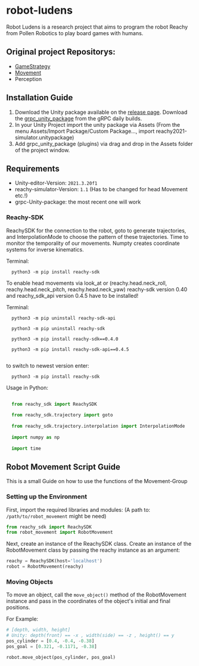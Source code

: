 # robot-ludens
Robot Ludens is a research project that aims to program the robot Reachy from Pollen Robotics to play board games with humans.

## Original project Repositorys:
- [GameStrategy](https://github.com/navesaurus/Reachy_tictactoe)
- [Movement](https://github.com/alpakadev/robot-ludens)
- Perception

## Installation Guide

1. Download the Unity package available on the [release page](https://github.com/pollen-robotics/Simulator_Reachy2021/releases). Download the [grpc_unity_package](https://packages.grpc.io/archive/2022/04/67538122780f8a081c774b66884289335c290cbe-f15a2c1c-582b-4c51-acf2-ab6d711d2c59/csharp/grpc_unity_package.2.47.0-dev202204190851.zip) from the gRPC daily builds.
2. In your Unity Project import the unity package via Assets (From the menu Assets/Import Package/Custom Package…, import reachy2021-simulator.unitypackage)
3. Add grpc_unity_package (plugins) via drag and drop in the Assets folder of the project window.

## Requirements 
- Unity-editor-Version: `2021.3.20f1`
- reachy-simulator-Version: `1.1` (Has to be changed for head Movement etc.!)
- grpc-Unity-package: the most recent one will work

### Reachy-SDK
ReachySDK for the connection to the robot, goto to generate trajectories, and InterpolationMode to choose the pattern of these trajectories. Time to monitor the temporality of our movements. Numpty creates coordinate systems for inverse kinematics. 

Terminal:
```concol
  python3 -m pip install reachy-sdk
```
  
To enable head movements via look_at or (reachy.head.neck_roll, reachy.head.neck_pitch, reachy.head.neck_yaw) reachy-sdk version 0.40 and reachy_sdk_api version 0.4.5 have to be installed!
  
Terminal:
```consol
  python3 -m pip uninstall reachy-sdk-api 
  
  python3 -m pip uninstall reachy-sdk 
  
  python3 -m pip install reachy-sdk==0.4.0 
  
  python3 -m pip install reachy-sdk-api==0.4.5
  
  ```

to switch to newest version enter: 
```
  python3 -m pip install reachy-sdk
```

Usage in Python:

```python
  
  from reachy_sdk import ReachySDK 
  
  from reachy_sdk.trajectory import goto 
  
  from reachy_sdk.trajectory.interpolation import InterpolationMode 
  
  import numpy as np
  
  import time
```



## Robot Movement Script Guide
This is a small Guide on how to use the functions of the Movement-Group
### Setting up the Environment
First, import the required libraries and modules:
(A path to: `/path/to/robot_movement` might be need)
```python
from reachy_sdk import ReachySDK
from robot_movement import RobotMovement
```

Next, create an instance of the ReachySDK class. Create an instance of the RobotMovement class by passing the reachy instance as an argument:

```python
reachy = ReachySDK(host='localhost')
robot = RobotMovement(reachy)
```

### Moving Objects
To move an object, call the `move_object()` method of the RobotMovement instance and pass in the coordinates of the object's initial and final positions.

For Example: 

```python
# [depth, width, height]
# Unity: depth(front) == -x , width(side) == -z , height() == y
pos_cylinder = [0.4, -0.4, -0.38]
pos_goal = [0.321, -0.1171, -0.38]

robot.move_object(pos_cylinder, pos_goal)
```

